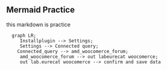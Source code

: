 ## Mermaid Practice ##

this markdown is practice
````mermaid
  graph LR;
     Installplugin --> Settings;
     Settings --> Connected query;
    Connected_query --> amd_woocomerce_forum;
     amd_woocomerce_forum --> out labeurecat woocomerce;
     out lab.eurecat woocomerce --> confirm and save data
  


